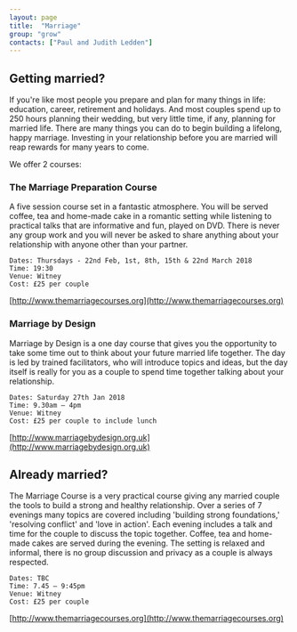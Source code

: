 ```yaml
---
layout: page
title:  "Marriage"
group: "grow"
contacts: ["Paul and Judith Ledden"]
---
```


## Getting married?
If you're like most people you prepare and plan for many things in life: education, career, retirement and holidays. And most couples spend up to 250 hours planning their wedding, but very little time, if any, planning for married life. There are many things you can do to begin building a lifelong, happy marriage. Investing in your relationship before you are married will reap rewards for many years to come.

We offer 2 courses:

### The Marriage Preparation Course
A five session course set in a fantastic atmosphere. You will be served coffee, tea and home-made cake in a romantic setting while listening to practical talks that are informative and fun, played on DVD. There is never any group work and you will never be asked to share anything about your relationship with anyone other than your partner.
 
    Dates: Thursdays - 22nd Feb, 1st, 8th, 15th & 22nd March 2018
    Time: 19:30
    Venue: Witney
    Cost: £25 per couple

[http://www.themarriagecourses.org](http://www.themarriagecourses.org)

### Marriage by Design
Marriage by Design is a one day course that gives you the opportunity to take some time out to think about your future married life together. The day is led by trained facilitators, who will introduce topics and ideas, but the day itself is really for you as a couple to spend time together talking about your relationship.
 
    Dates: Saturday 27th Jan 2018
    Time: 9.30am – 4pm
    Venue: Witney
    Cost: £25 per couple to include lunch

[http://www.marriagebydesign.org.uk](http://www.marriagebydesign.org.uk)

## Already married?
The Marriage Course is a very practical course giving any married couple the tools to build a strong and healthy relationship. Over a series of 7 evenings many topics are covered including 'building strong foundations,' 'resolving conflict' and 'love in action'. Each evening includes a talk and time for the couple to discuss the topic together. Coffee, tea and home-made cakes are served during the evening. The setting is relaxed and informal, there is no group discussion and privacy as a couple is always respected.

    Dates: TBC
    Time: 7.45 – 9:45pm
    Venue: Witney
    Cost: £25 per couple

[http://www.themarriagecourses.org](http://www.themarriagecourses.org)
